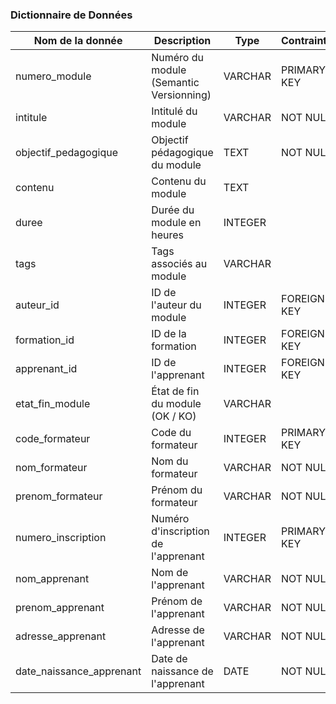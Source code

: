 ### Dictionnaire de Données
| Nom de la donnée          | Description                              | Type       | Contraintes          |
|---------------------------|------------------------------------------|------------|----------------------|
| numero_module             | Numéro du module (Semantic Versionning)  | VARCHAR    | PRIMARY KEY          |
| intitule                  | Intitulé du module                       | VARCHAR    | NOT NULL             |
| objectif_pedagogique      | Objectif pédagogique du module           | TEXT       | NOT NULL             |
| contenu                   | Contenu du module                        | TEXT       |                      |
| duree                     | Durée du module en heures                | INTEGER    |                      |
| tags                      | Tags associés au module                  | VARCHAR    |                      |
| auteur_id                 | ID de l'auteur du module                 | INTEGER    | FOREIGN KEY          |
| formation_id              | ID de la formation                       | INTEGER    | FOREIGN KEY          |
| apprenant_id              | ID de l'apprenant                        | INTEGER    | FOREIGN KEY          |
| etat_fin_module           | État de fin du module (OK / KO)          | VARCHAR    |                      |
| code_formateur            | Code du formateur                        | INTEGER    | PRIMARY KEY          |
| nom_formateur             | Nom du formateur                         | VARCHAR    | NOT NULL             |
| prenom_formateur          | Prénom du formateur                      | VARCHAR    | NOT NULL             |
| numero_inscription        | Numéro d'inscription de l'apprenant      | INTEGER    | PRIMARY KEY          |
| nom_apprenant             | Nom de l'apprenant                       | VARCHAR    | NOT NULL             |
| prenom_apprenant          | Prénom de l'apprenant                    | VARCHAR    | NOT NULL             |
| adresse_apprenant         | Adresse de l'apprenant                   | VARCHAR    | NOT NULL             |
| date_naissance_apprenant  | Date de naissance de l'apprenant         | DATE       | NOT NULL             |
